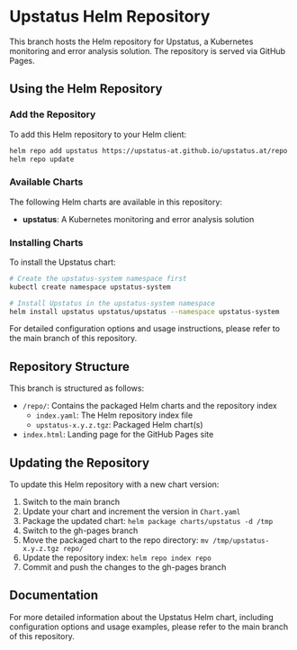 # Upstatus Helm Repository

This branch hosts the Helm repository for Upstatus, a Kubernetes monitoring and error analysis solution. The repository is served via GitHub Pages.

## Using the Helm Repository

### Add the Repository

To add this Helm repository to your Helm client:

```bash
helm repo add upstatus https://upstatus-at.github.io/upstatus.at/repo
helm repo update
```

### Available Charts

The following Helm charts are available in this repository:

- **upstatus**: A Kubernetes monitoring and error analysis solution

### Installing Charts

To install the Upstatus chart:

```bash
# Create the upstatus-system namespace first
kubectl create namespace upstatus-system

# Install Upstatus in the upstatus-system namespace
helm install upstatus upstatus/upstatus --namespace upstatus-system
```

For detailed configuration options and usage instructions, please refer to the main branch of this repository.

## Repository Structure

This branch is structured as follows:

- `/repo/`: Contains the packaged Helm charts and the repository index
  - `index.yaml`: The Helm repository index file
  - `upstatus-x.y.z.tgz`: Packaged Helm chart(s)
- `index.html`: Landing page for the GitHub Pages site

## Updating the Repository

To update this Helm repository with a new chart version:

1. Switch to the main branch
2. Update your chart and increment the version in `Chart.yaml`
3. Package the updated chart: `helm package charts/upstatus -d /tmp`
4. Switch to the gh-pages branch
5. Move the packaged chart to the repo directory: `mv /tmp/upstatus-x.y.z.tgz repo/`
6. Update the repository index: `helm repo index repo`
7. Commit and push the changes to the gh-pages branch

## Documentation

For more detailed information about the Upstatus Helm chart, including configuration options and usage examples, please refer to the main branch of this repository.

